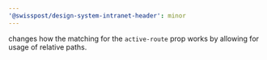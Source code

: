 ```yaml
---
'@swisspost/design-system-intranet-header': minor
---
```


changes how the matching for the `active-route` prop works by allowing for usage of relative paths.
